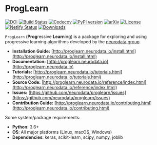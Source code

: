 # ProgLearn

[![DOI](https://zenodo.org/badge/DOI/10.5281/zenodo.4276573.svg)](https://doi.org/10.5281/zenodo.4276573)
[![Build Status](https://circleci.com/gh/neurodata/hyppo/tree/master.svg?style=shield&circle-token=:circle-token)](https://app.circleci.com/pipelines/github/neurodata/ProgLearn)
[![Codecov](https://codecov.io/gh/neurodata/ProgLearn/branches/main/graph/badge.svg)](https://codecov.io/gh/neurodata/ProgLearn)
[![PyPI version](https://img.shields.io/pypi/v/proglearn.svg)](https://pypi.org/project/proglearn/)
[![arXiv](https://img.shields.io/badge/arXiv-2004.12908-red.svg?style=flat)](https://arxiv.org/abs/2004.12908)
[![License](https://img.shields.io/badge/License-MIT-blue)](https://opensource.org/licenses/MIT)
[![Netlify Status](https://img.shields.io/netlify/97f86f49-81ed-4292-a100-f7031b54ecc7)](https://app.netlify.com/sites/neuro-data-proglearn/deploys)
[![Downloads](https://img.shields.io/pypi/dm/proglearn.svg)](https://pypi.org/project/proglearn/#files)


`ProgLearn` (**Prog**ressive **Learn**ing) is a package for exploring and using progressive learning algorithms developed by the [neurodata group](https://neurodata.io).

- **Installation Guide:** [http://proglearn.neurodata.io/install.html](http://proglearn.neurodata.io/install.html)
- **Documentation:** [http://proglearn.neurodata.io](http://proglearn.neurodata.io)
- **Tutorials:** [http://proglearn.neurodata.io/tutorials.html](http://proglearn.neurodata.io/tutorials.html)
- **Source Code:** [http://proglearn.neurodata.io/reference/index.html](http://proglearn.neurodata.io/reference/index.html)
- **Issues:** [https://github.com/neurodata/proglearn/issues](https://github.com/neurodata/proglearn/issues)
- **Contribution Guide:** [http://proglearn.neurodata.io/contributing.html](http://proglearn.neurodata.io/contributing.html)

Some system/package requirements:
- **Python**: 3.6+
- **OS**: All major platforms (Linux, macOS, Windows)
- **Dependencies**: keras, scikit-learn, scipy, numpy, joblib
